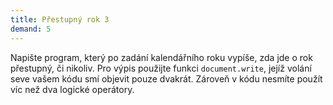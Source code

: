 ```yaml
---
title: Přestupný rok 3
demand: 5
---
```


Napište program, který po zadání kalendářního roku vypíše, zda jde o rok přestupný, či nikoliv. Pro výpis použijte funkci `document.write`, jejíž volání seve vašem kódu smí objevit pouze dvakrát. Zároveň v kódu nesmíte použít víc než dva logické operátory.
